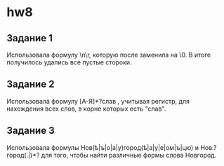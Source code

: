 # hw8
## Задание 1
Использовала формулу \n\r, которую после заменила на \0. В итоге получилось удались все пустые стороки. 
## Задание 2
Использовала формулу [А-Я]*?слав , учитывая регистр, для нахождения всех слов, в корне которых есть "слав".
## Задание 3
Использовала формулы Нов(ѣ|ъ|о|а|у)город(ѣ|а|у|е|ом|ъ|цю) и Нов.?город(.|)*? для того, чтобы найти различные формы слова Новгород. 
